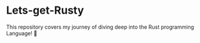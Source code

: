 # Lets-get-Rusty
This repository covers my journey of diving deep into the Rust programming Language! 🦀
